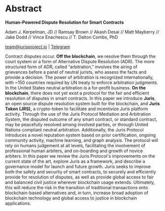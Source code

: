 
# Abstract  

**Human-Powered Dispute Resolution for Smart Contracts** 

Adam J. Kerpelman, JD // Ramsay Brown // Akash Desai // Matt Mayberry // Jake Dodd  // Vince Enachescu  // T. Dalton Combs, PhD

[team@jurisproject.io][1] \| [Telegram][2]

Contract disputes occur. **Off the blockchain**, we resolve them through the court system or a form of Alternative Dispute Resolution \(ADR\). The more structured form of ADR, called “arbitration,” involves the airing of grievances before a panel of neutral jurists, who assess the facts and provide a decision. The power of arbitration is recognized internationally, with \~150 countries required by UN treaty to enforce arbitration judgments. In the United States neutral arbitration is a for-profit business. **On the blockchain**, there does not yet exist a protocol for the fair and efficient resolution of disputes in smart contracts. In this paper we introduce **Juris**, an open source dispute resolution system built for the blockchain, and **Juris Token \(JRS\),** a crypto-token to facilitate and incentivize Juris platform activity. Through the use of the Juris Protocol Mediation and Arbitration System, the disputed outcome of any smart contract, or standard contract, may be peacefully resolved among involved parties, or through United Nations compliant neutral arbitration. Additionally, the Juris Protocol introduces a novel reputation system based on prior certification, ongoing community activity, machine learning, and graph analysis. The protocol will rely on humans judgement at all levels, facilitating the involvement of professional human arbiters, and on-boarding and growth of novice arbiters. In this paper we review the Juris Protocol's improvements on the current state of the art, explore Juris as a framework, and describe a governance model for launch and future growth. Juris seeks to improve both the safety and security of smart contracts, to securely and efficiently provide for resolution of disputes, as well as provide global access to fair and balanced civil justice wherever blockchain usage extends. Ultimately, this will reduce the risk in the transition of traditional transactions onto blockchain-based alternatives and, in turn, increase broad adoption of blockchain technology and global access to justice in blockchain applications. 

[1]:	mailto:team@jurisproject.io
[2]:	https://t.me/jurisproject
